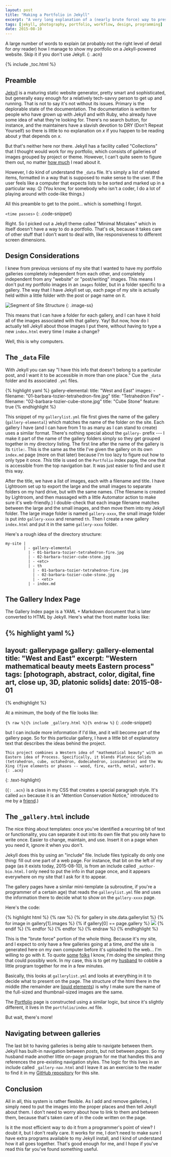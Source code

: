 ```yaml
---
layout: post
title: "Making a Portfolio in Jekyll"
excerpt: "A very long explanation of a (nearly brute force) way to present a portfolio in Jekyll."
tags: [jekyll, photography, portfolio, workflow, design, programming]
date: 2015-08-10
---
```


A large number of words to explain (at probably not the right level of detail for *any* reader) how I manage to show my portfolio on a Jekyll-powered website. Skip it if you don't use Jekyll.
{: .acn}

{% include _toc.html %}


## Preamble

[Jekyll][5a4cab1f] is a maturing static website generator, pretty smart and sophisticated, but generally easy enough for a relatively tech-savvy person to get up and running. That is not to say it's not without its issues. Primary is the deplorable state of the documentation. The documentation is written for people who have grown up with Jekyll and with Ruby, who already have some idea of what they're looking for. There's no search button, for instance, and the maintainers have a slavish devotion to DRY (Don't Repeat Yourself) so there is little to no explanation on *x* if you happen to be reading about *y* that depends on *x*.

  [5a4cab1f]: http://jekyllrb.com "Jekyll Website"

But that's neither here nor there. Jekyll has a facility called "Collections" that I thought would work for my portfolio, which consists of galleries of images grouped by project or theme. However, I can't quite seem to figure them out, no matter [how much][909e7040] I read about it.

  [909e7040]: http://ben.balter.com/2015/02/20/jekyll-collections/ "Ben Balter"

However, I do kind of understand the `_data` file. It's simply a list of related items, formatted in a way that is supposed to make sense to the user. If the user feels like a computer that expects lists to be sorted and marked up in a particular way. 😉 (You know, for somebody who isn't a coder, I do a lot of playing around with code-like things.)

All this preamble to get to the point... which is something I forgot.

`<time passes>`
{: .code-snippet}

Right. So I picked out a Jekyll theme called "Minimal Mistakes" which in itself doesn't have a way to do a portfolio. That's ok, because it takes care of other stuff that I don't want to deal with, like responsiveness to different screen dimensions.


## Design Considerations

I knew from previous versions of my site that I wanted to have my portfolio galleries completely independent from each other, and completely independent from any "website" or "post/writing" images. This means I don't put my portfolio images in an `images` folder, but in a folder specific to a gallery. The way that I have Jekyll set up, each page of my site is actually held within a little folder with the post or page name on it.

![Segment of Site Structure](/images/posts/ss/2015-08-04-screen-shot-site-structure.png)
{: .image-ss}

This means that I can have a folder for each gallery, and I can have it hold all of the images associated with that gallery. Yay! But now, how do I actually tell Jekyll about those images I put there, without having to type a new `index.html` every time I make a change?

Well, this is why computers.


## The `_data` File

With Jekyll you can say "I have this info that doesn't belong to a particular post, and I want it to be accessible in more than one place." Cue the `_data` folder and its associated `.yml` files.

{% highlight yaml %}
gallery-elemental:
  title: "West and East"
  images:
    - filename: "01-barbara-tozier-tetrahedron-fire.jpg"
      title: "Tetrahedron Fire"
    - filename: "02-barbara-tozier-cube-stone.jpg"
      title: "Cube Stone"
      feature: true
{% endhighlight %}

This snippet of my `gallerylist.yml` file first gives the name of the gallery (`gallery-elemental`) which matches the name of the folder on the site. Each gallery I have (and I can have from 1 to as many as I can stand to create) uses a similar format. There's nothing special about the `gallery-` prefix --- I make it part of the name of the gallery folders simply so they get grouped together in my directory listing. The first line after the name of the gallery is its `title:`. This is the same as the title I've given the gallery on its own `index.md` page (more on that later) because I'm too lazy to figure out how to only type it once. *This* title is used on the `Portfolio` index page, the one that is accessible from the top navigation bar. It was just easier to find and use it this way.

After the title, we have a list of images, each with a filename and title. I have Lightroom set up to export the large and the small images to separate folders on my hard drive, but with the same names. (The filename is created by Lightroom, and then massaged with a little Automator action to make sure it's web-friendly.) I double-check that each image filename matches between the large and the small images, and then move them into my Jekyll folder. The large image folder is named `gallery-xxxx`, the small image folder is put *into* `gallery-xxxx` and renamed `th`. Then I create a new gallery `index.html` and put it in the same `gallery-xxxx` folder.

Here's a rough idea of the directory structure:

~~~
my-site |  
        | - gallery-elemental  
          | - 01-barbara-tozier-tetrahedron-fire.jpg  
          | - 02-barbara-tozier-cube-stone.jpg  
          | - <etc>  
          | - th  
            | - 01-barbara-tozier-tetrahedron-fire.jpg  
            | - 02-barbara-tozier-cube-stone.jpg  
            | - <etc>  
          | - index.md  
~~~


## The Gallery Index Page

The Gallery Index page is a YAML + Markdown document that is later converted to HTML by Jekyll. Here's what the front matter looks like:

{% highlight yaml %}
---
layout: gallerypage
gallery: gallery-elemental
title: "West and East"
excerpt: "Western mathematical beauty meets Eastern process"
tags: [photograph, abstract, color, digital, fine art, close up, 3D, platonic solids]
date: 2015-08-01
---
{% endhighlight %}

At a minimum, the body of the file looks like:

`{% raw %}{% include _gallery.html %}{% endraw %}`
{: .code-snippet}

but I can include more information if I'd like, and it will become part of the gallery page. So for this particular gallery, I have a little bit of explanatory text that describes the ideas behind the project.

~~~
This project combines a Western idea of "mathematical beauty" with an Eastern idea of Process. Specifically, it blends Platonic Solids (tetrahedron, cube, octahedron, dodecahedron, icosahedron) and the Wu Xing (five elements or phases -- wood, fire, earth, metal, water).
{: .acn}
~~~
{: .text-highlight}

(`{: .acn}` is a class in my CSS that creates a special paragraph style. It's called `acn` because it is an "Attention Conservation Notice," introduced to me by a [friend](http://bactra.org/weblog/).)

## The `_gallery.html` include

The nice thing about templates: once you've identified a recurring bit of text or functionality, you can separate it out into its own file that you only have to write once. Easier to change, maintain, and use. Insert it on a page when you need it, ignore it when you don't.

Jekyll does this by using an "include" file. Include files typically do only one thing: fill out one part of a web page. For instance, that bit on the left of my page (as it exists today, 2015-08-10), is from an include called `_author-bio.html`. I only need to put the info in that page once, and it appears everywhere on my site that I ask for it to appear.

The gallery pages have a similar mini-template (a subroutine, if you're a programmer of a certain age) that reads the `gallerylist.yml` file and uses the information there to decide what to show on the `gallery-xxxx` page.

Here's the code:

{% highlight html %}
{% raw %}
{% for gallery in site.data.gallerylist %}
{% for image in gallery[1].images %}
{% if gallery[0] == page.gallery %}
<a href="{{ image.filename }}" title="{{ image.title}}"><img src="th/{{ image.filename }}"  class="thumbnail"></a>
{% endif %}
{% endfor %}
{% endfor %}
{% endraw %}
{% endhighlight %}

This is the "brute force" portion of the whole thing. Because it's my site, and I expect to only have a few galleries going at a time, *and* the site is generated here on my own computer before it's uploaded to the web... I'm willing to go with it. To quote [some](http://ronjeffries.com) [folks](http://www.hendricksonxp.com) I know, I'm doing the simplest thing that could possibly work. In my case, this is to get my [husband](http://williamtozier.com) to cobble a little program together for me in a few minutes.

Basically, this looks at `gallerylist.yml` and looks at everything in it to decide what to present on the page. The structure of the html there in the middle (the remainder are [liquid elements](https://github.com/Shopify/liquid/wiki/Liquid-for-Designers)) is why I make sure the name of the full-sized and thumbnail-sized images are the same.

The [Portfolio](/portfolio/) page is constructed using a similar logic, but since it's slightly different, it lives in the `portfolio/index.md` file.

But wait, there's more!


## Navigating between galleries

The last bit to having galleries is being able to navigate between them. Jekyll has built-in navigation between *posts*, but not between *pages*. So my husband made another little on-page program for me that handles this and references the pre-existing navigation styles. The logic for this lives in an include called `_gallery-nav.html` and I leave it as an exercise to the reader to find it in my [GitHub repository](https://github.com/logista/btsite2015) for this site.


## Conclusion

All in all, this system is rather flexible. As I add and remove galleries, I simply need to put the images into the proper places and then tell Jekyll about them. I don't need to worry about how to link to them and between them, because that's taken care of in the code written on the page.

Is it the most efficient way to do it from a programmer's point of view? I doubt it, but I don't really care. It works for me, I don't need to make sure I have extra programs available to my Jekyll install, and I kind of understand how it all goes together. That's good enough for me, and I hope if you've read this far you've found something useful.
